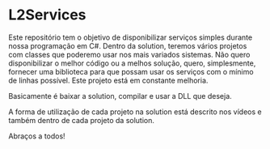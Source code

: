 # L2Services

Este repositório tem o objetivo de disponibilizar serviços simples durante nossa programação em C#.
Dentro da solution, teremos vários projetos com classes que poderemo usar nos mais variados sistemas.
Não quero disponibilizar o melhor código ou a melhos solução, quero, simplesmente, fornecer uma biblioteca para que possam
usar os serviços com o mínimo de linhas possível.
Este projeto está em constante melhoria.

Basicamente é baixar a solution, compilar e usar a DLL que deseja.

A forma de utilização de cada projeto na solution está descrito nos vídeos e também dentro de cada projeto da solution.

Abraços a todos!
